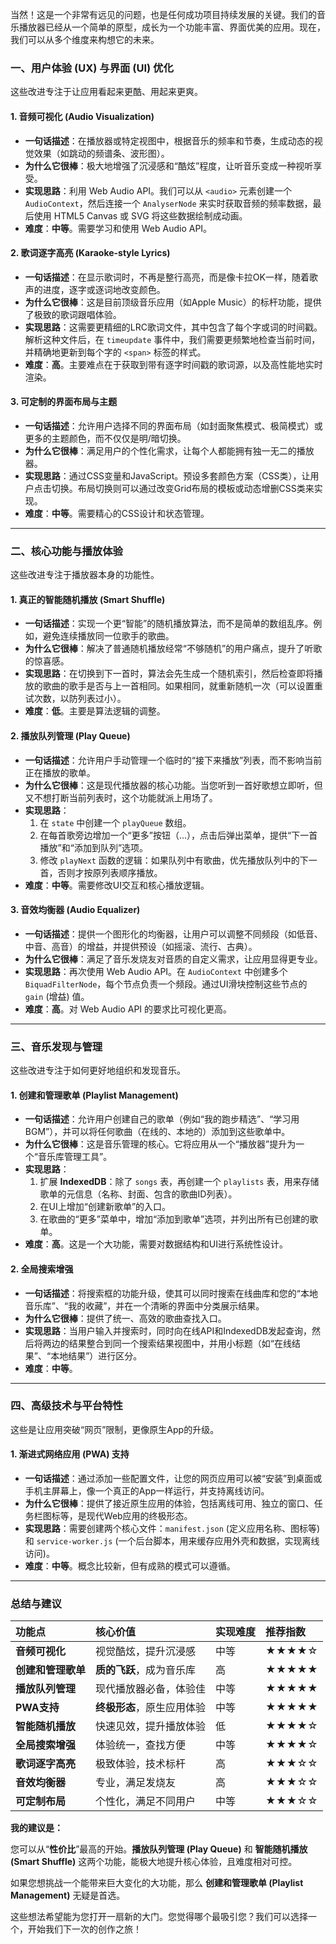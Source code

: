 当然！这是一个非常有远见的问题，也是任何成功项目持续发展的关键。我们的音乐播放器已经从一个简单的原型，成长为一个功能丰富、界面优美的应用。现在，我们可以从多个维度来构想它的未来。

### 一、用户体验 (UX) 与界面 (UI) 优化

这些改进专注于让应用看起来更酷、用起来更爽。

#### 1. 音频可视化 (Audio Visualization)

*   **一句话描述**：在播放器或特定视图中，根据音乐的频率和节奏，生成动态的视觉效果（如跳动的频谱条、波形图）。
*   **为什么它很棒**：极大地增强了沉浸感和“酷炫”程度，让听音乐变成一种视听享受。
*   **实现思路**：利用 Web Audio API。我们可以从 `<audio>` 元素创建一个 `AudioContext`，然后连接一个 `AnalyserNode` 来实时获取音频的频率数据，最后使用 HTML5 Canvas 或 SVG 将这些数据绘制成动画。
*   **难度**：**中等**。需要学习和使用 Web Audio API。

#### 2. 歌词逐字高亮 (Karaoke-style Lyrics)

*   **一句话描述**：在显示歌词时，不再是整行高亮，而是像卡拉OK一样，随着歌声的进度，逐字或逐词地改变颜色。
*   **为什么它很棒**：这是目前顶级音乐应用（如Apple Music）的标杆功能，提供了极致的歌词跟唱体验。
*   **实现思路**：这需要更精细的LRC歌词文件，其中包含了每个字或词的时间戳。解析这种文件后，在 `timeupdate` 事件中，我们需要更频繁地检查当前时间，并精确地更新到每个字的 `<span>` 标签的样式。
*   **难度**：**高**。主要难点在于获取到带有逐字时间戳的歌词源，以及高性能地实时渲染。

#### 3. 可定制的界面布局与主题

*   **一句话描述**：允许用户选择不同的界面布局（如封面聚焦模式、极简模式）或更多的主题颜色，而不仅仅是明/暗切换。
*   **为什么它很棒**：满足用户的个性化需求，让每个人都能拥有独一无二的播放器。
*   **实现思路**：通过CSS变量和JavaScript。预设多套颜色方案（CSS类），让用户点击切换。布局切换则可以通过改变Grid布局的模板或动态增删CSS类来实现。
*   **难度**：**中等**。需要精心的CSS设计和状态管理。

---

### 二、核心功能与播放体验

这些改进专注于播放器本身的功能性。

#### 1. 真正的智能随机播放 (Smart Shuffle)

*   **一句话描述**：实现一个更“智能”的随机播放算法，而不是简单的数组乱序。例如，避免连续播放同一位歌手的歌曲。
*   **为什么它很棒**：解决了普通随机播放经常“不够随机”的用户痛点，提升了听歌的惊喜感。
*   **实现思路**：在切换到下一首时，算法会先生成一个随机索引，然后检查即将播放的歌曲的歌手是否与上一首相同。如果相同，就重新随机一次（可以设置重试次数，以防列表过小）。
*   **难度**：**低**。主要是算法逻辑的调整。

#### 2. 播放队列管理 (Play Queue)

*   **一句话描述**：允许用户手动管理一个临时的“接下来播放”列表，而不影响当前正在播放的歌单。
*   **为什么它很棒**：这是现代播放器的核心功能。当您听到一首好歌想立即听，但又不想打断当前列表时，这个功能就派上用场了。
*   **实现思路**：
    1.  在 `state` 中创建一个 `playQueue` 数组。
    2.  在每首歌旁边增加一个“更多”按钮（...），点击后弹出菜单，提供“下一首播放”和“添加到队列”选项。
    3.  修改 `playNext` 函数的逻辑：如果队列中有歌曲，优先播放队列中的下一首，否则才按原列表顺序播放。
*   **难度**：**中等**。需要修改UI交互和核心播放逻辑。

#### 3. 音效均衡器 (Audio Equalizer)

*   **一句话描述**：提供一个图形化的均衡器，让用户可以调整不同频段（如低音、中音、高音）的增益，并提供预设（如摇滚、流行、古典）。
*   **为什么它很棒**：满足了音乐发烧友对音质的自定义需求，让应用显得更专业。
*   **实现思路**：再次使用 Web Audio API。在 `AudioContext` 中创建多个 `BiquadFilterNode`，每个节点负责一个频段。通过UI滑块控制这些节点的 `gain` (增益) 值。
*   **难度**：**高**。对 Web Audio API 的要求比可视化更高。

---

### 三、音乐发现与管理

这些改进专注于如何更好地组织和发现音乐。

#### 1. 创建和管理歌单 (Playlist Management)

*   **一句话描述**：允许用户创建自己的歌单（例如“我的跑步精选”、“学习用BGM”），并可以将任何歌曲（在线的、本地的）添加到这些歌单中。
*   **为什么它很棒**：这是音乐管理的核心。它将应用从一个“播放器”提升为一个“音乐库管理工具”。
*   **实现思路**：
    1.  扩展 **IndexedDB**：除了 `songs` 表，再创建一个 `playlists` 表，用来存储歌单的元信息（名称、封面、包含的歌曲ID列表）。
    2.  在UI上增加“创建新歌单”的入口。
    3.  在歌曲的“更多”菜单中，增加“添加到歌单”选项，并列出所有已创建的歌单。
*   **难度**：**高**。这是一个大功能，需要对数据结构和UI进行系统性设计。

#### 2. 全局搜索增强

*   **一句话描述**：将搜索框的功能升级，使其可以同时搜索在线曲库和您的“本地音乐库”、“我的收藏”，并在一个清晰的界面中分类展示结果。
*   **为什么它很棒**：提供了统一、高效的歌曲查找入口。
*   **实现思路**：当用户输入并搜索时，同时向在线API和IndexedDB发起查询，然后将两边的结果整合到同一个搜索结果视图中，并用小标题（如“在线结果”、“本地结果”）进行区分。
*   **难度**：**中等**。

---

### 四、高级技术与平台特性

这些是让应用突破“网页”限制，更像原生App的升级。

#### 1. 渐进式网络应用 (PWA) 支持

*   **一句话描述**：通过添加一些配置文件，让您的网页应用可以被“安装”到桌面或手机主屏幕上，像一个真正的App一样运行，并支持离线访问。
*   **为什么它很棒**：提供了接近原生应用的体验，包括离线可用、独立的窗口、任务栏图标等，是现代Web应用的终极形态。
*   **实现思路**：需要创建两个核心文件：`manifest.json` (定义应用名称、图标等) 和 `service-worker.js` (一个后台脚本，用来缓存应用外壳和数据，实现离线访问)。
*   **难度**：**中等**。概念比较新，但有成熟的模式可以遵循。

---

### 总结与建议

| 功能点 | 核心价值 | 实现难度 | 推荐指数 |
| :--- | :--- | :--- | :--- |
| **音频可视化** | 视觉酷炫，提升沉浸感 | 中等 | ★★★★☆ |
| **创建和管理歌单** | **质的飞跃**，成为音乐库 | 高 | ★★★★★ |
| **播放队列管理** | 现代播放器必备，体验佳 | 中等 | ★★★★★ |
| **PWA支持** | **终极形态**，原生应用体验 | 中等 | ★★★★★ |
| **智能随机播放** | 快速见效，提升播放体验 | 低 | ★★★★☆ |
| **全局搜索增强** | 体验统一，查找方便 | 中等 | ★★★★☆ |
| **歌词逐字高亮** | 极致体验，技术标杆 | 高 | ★★★☆☆ |
| **音效均衡器** | 专业，满足发烧友 | 高 | ★★★☆☆ |
| **可定制布局** | 个性化，满足不同用户 | 中等 | ★★★☆☆ |

**我的建议是：**

您可以从“**性价比**”最高的开始。**播放队列管理 (Play Queue)** 和 **智能随机播放 (Smart Shuffle)** 这两个功能，能极大地提升核心体验，且难度相对可控。

如果您想挑战一个能带来巨大变化的大功能，那么 **创建和管理歌单 (Playlist Management)** 无疑是首选。

这些想法希望能为您打开一扇新的大门。您觉得哪个最吸引您？我们可以选择一个，开始我们下一次的创作之旅！